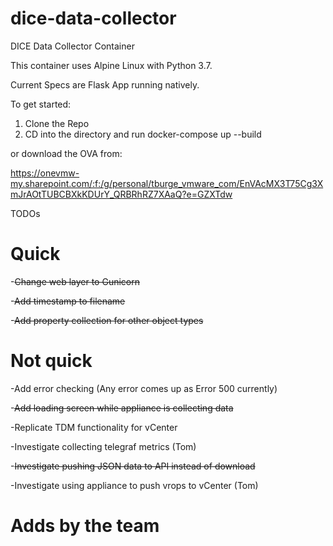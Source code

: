 # dice-data-collector

DICE Data Collector Container

This container uses Alpine Linux with Python 3.7.

Current Specs are Flask App running natively.

To get started:

1. Clone the Repo
2. CD into the directory and run docker-compose up --build

or download the OVA from: 

https://onevmw-my.sharepoint.com/:f:/g/personal/tburge_vmware_com/EnVAcMX3T75Cg3XmJrAOtTUBCBXkKDUrY_QRBRhRZ7XAaQ?e=GZXTdw

TODOs

# Quick

-~~Change web layer to Gunicorn~~

-~~Add timestamp to filename~~

-~~Add property collection for other object types~~

# Not quick

-Add error checking (Any error comes up as Error 500 currently)

-~~Add loading screen while appliance is collecting data~~

-Replicate TDM functionality for vCenter

-Investigate collecting telegraf metrics (Tom)

-~~Investigate pushing JSON data to API instead of download~~

-Investigate using appliance to push vrops to vCenter (Tom)

# Adds by the team


